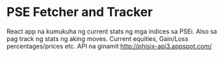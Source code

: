 # PSE Fetcher and Tracker
React app na kumukuha ng current stats ng mga indices sa PSEi.
Also sa pag track ng stats ng aking moves. Current equities, Gain/Loss percentages/prices etc.
API na ginamit http://phisix-api3.appspot.com/